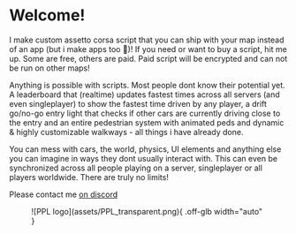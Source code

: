 # Welcome!

I make custom assetto corsa script that you can ship with your map instead of an app (but i make apps too 🙂)! If you need or want to buy a script, hit me up. Some are free, others are paid. Paid script will be encrypted and can not be run on other maps!

Anything is possible with scripts. Most people dont know their potential yet. A leaderboard that (realtime) updates fastest times across all servers (and even singleplayer) to show the fastest time driven by any player, a drift go/no-go entry light that checks if other cars are currently driving close to the entry and an entire pedestrian system with animated peds and dynamic & highly customizable walkways - all things i have already done.

You can mess with cars, the world, physics, UI elements and anything else you can imagine in ways they dont usually interact with. This can even be synchronized across all people playing on a server, singleplayer or all players worldwide. There are truly no limits!

Please contact me [on discord](https://discord.gg/UXf78EQ8yC)

<figure markdown="span">
  ![PPL logo](assets/PPL_transparent.png){ .off-glb width="auto" }
</figure>